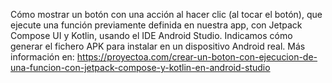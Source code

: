 Cómo mostrar un botón con una acción al hacer clic (al tocar el botón), que ejecute una función previamente definida en nuestra app, con Jetpack Compose UI y Kotlin, usando el IDE Android Studio. Indicamos cómo generar el fichero APK para instalar en un dispositivo Android real. Más información en: https://proyectoa.com/crear-un-boton-con-ejecucion-de-una-funcion-con-jetpack-compose-y-kotlin-en-android-studio
